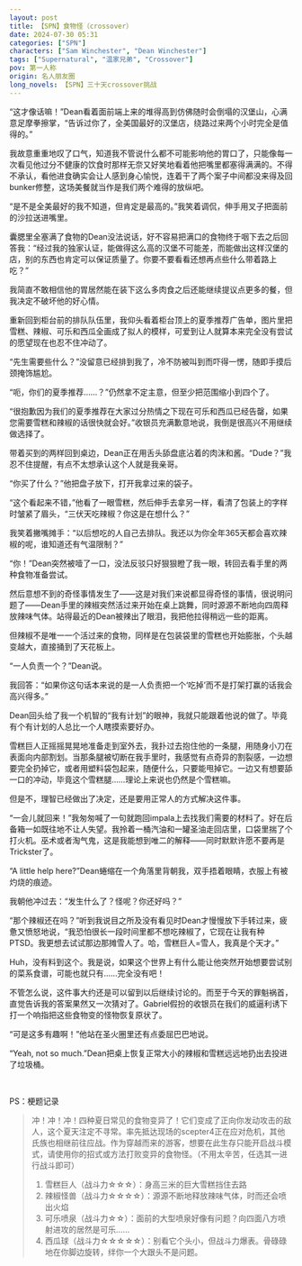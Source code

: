 ```yaml
---
layout: post
title: 【SPN】食物怪（crossover）
date: 2024-07-30 05:31
categories: ["SPN"]
characters: ["Sam Winchester", "Dean Winchester"]
tags: ["Supernatural", "温家兄弟", "Crossover"]
pov: 第一人称
origin: 名人朋友圈
long_novels: 【SPN】三十天crossover挑战
---
```


“这才像话嘛！”Dean看着面前端上来的堆得高到仿佛随时会倒塌的汉堡山，心满意足摩拳擦掌，“告诉过你了，全美国最好的汉堡店，绕路过来两个小时完全是值得的。”

我故意重重地叹了口气，知道我不管说什么都不可能影响他的胃口了，只能像每一次看见他过分不健康的饮食时那样无奈又好笑地看着他把嘴里都塞得满满的。不得不承认，看他进食确实会让人感到身心愉悦，连着干了两个案子中间都没来得及回bunker修整，这场美餐就当作是我们两个难得的放纵吧。

“是不是全美最好的我不知道，但肯定是最高的。”我笑着调侃，伸手用叉子把面前的沙拉送进嘴里。

囊腮里全塞满了食物的Dean没法说话，好不容易把满口的食物终于咽下去之后回答我：“经过我的独家认证，能做得这么高的汉堡不可能差，而能做出这样汉堡的店，别的东西也肯定可以保证质量了。你要不要看看还想再点些什么带着路上吃？”

我简直不敢相信他的胃居然能在装下这么多肉食之后还能继续提议点更多的餐，但我决定不破坏他的好心情。

重新回到柜台前的排队队伍里，我仰头看着柜台顶上的夏季推荐广告单，图片里把雪糕、辣椒、可乐和西瓜全画成了拟人的模样，可爱到让人就算本来完全没有尝试的愿望现在也忍不住冲动了。

“先生需要些什么？”没留意已经排到我了，冷不防被叫到而吓得一愣，随即手摸后颈掩饰尴尬。

“呃，你们的夏季推荐……？”仍然拿不定主意，但至少把范围缩小到四个了。

“很抱歉因为我们的夏季推荐在大家过分热情之下现在可乐和西瓜已经告罄，如果您需要雪糕和辣椒的话很快就会好。”收银员充满歉意地说，我倒是很高兴不用继续做选择了。

带着买到的两样回到桌边，Dean正在用舌头舔盘底沾着的肉沫和酱。“Dude？”我忍不住提醒，有点不太想承认这个人就是我亲哥。

“你买了什么？”他把盘子放下，打开我拿过来的袋子。

“这个看起来不错，”他看了一眼雪糕，然后伸手去拿另一样，看清了包装上的字样时皱紧了眉头，“三伏天吃辣椒？你这是在想什么？”

我笑着撇嘴摊手：“以后想吃的人自己去排队。我还以为你全年365天都会喜欢辣椒的呢，谁知道还有气温限制？”

“你！”Dean突然被噎了一口，没法反驳只好狠狠瞪了我一眼，转回去看手里的两种食物准备尝试。

然后意想不到的奇怪事情发生了——这是对我们来说都显得奇怪的事情，很说明问题了——Dean手里的辣椒突然活过来开始在桌上跳舞，同时源源不断地向四周释放辣味气体。站得最近的Dean被辣出了眼泪，我把他拉得稍远一些的距离。

但辣椒不是唯一一个活过来的食物，同样是在包装袋里的雪糕也开始膨胀，个头越变越大，直接捅到了天花板上。

“一人负责一个？”Dean说。

我回答：“如果你这句话本来说的是一人负责把一个‘吃掉’而不是打架打赢的话我会高兴得多。”

Dean回头给了我一个机智的“我有计划”的眼神，我就只能跟着他说的做了。毕竟有个有计划的人总比一个人瞎摸索要好办。

雪糕巨人正摇摇晃晃地准备走到室外去，我扑过去抱住他的一条腿，用随身小刀在表面向内部割划。当那条腿被切断在我手里时，我感觉有点奇异的割裂感，一边想要完全扔掉它，或者用塑料袋包起来，随便什么，只要能甩掉它。一边又有想要舔一口的冲动，毕竟这个雪糕腿……理论上来说也仍然是个雪糕嘛。

但是不，理智已经做出了决定，还是要用正常人的方式解决这件事。

“一会儿就回来！”我匆匆喊了一句就跑回impala上去找我们需要的材料了。好在后备箱一如既往地不让人失望。我拎着一桶汽油和一罐圣油走回店里，口袋里揣了个打火机。巫术或者淘气鬼，这是我能想到唯二的解释——同时默默许愿不要再是Trickster了。

“A little help here?”Dean蜷缩在一个角落里背朝我，双手捂着眼睛，衣服上有被灼烧的痕迹。

我朝他冲过去：“发生什么了？怪呢？你还好吗？”

“那个辣椒还在吗？”听到我说目之所及没有看见时Dean才慢慢放下手转过来，疲惫又愤怒地说，“我恐怕很长一段时间里都不想吃辣椒了，它现在让我有种PTSD。我更想去试试那边那摊雪人了。哈，雪糕巨人=雪人，我真是个天才。”

Huh，没有料到这个。我是说，如果这个世界上有什么能让他突然开始想要尝试别的菜系食谱，可能也就只有……完全没有吧！

不管怎么说，这件事大约还是可以留到以后继续讨论的。而至于今天的罪魁祸首，直觉告诉我的答案果然又一次猜对了。Gabriel假扮的收银员在我们的威逼利诱下打一个响指把这些食物变的怪物恢复原状了。

“可是这多有趣啊！”他站在圣火圈里还有点委屈巴巴地说。

“Yeah, not so much.”Dean把桌上恢复正常大小的辣椒和雪糕远远地扔出去投进了垃圾桶。

<br>

PS：梗题记录

> 冲！冲！冲！四种夏日常见的食物变异了！它们变成了正向你发动攻击的敌人，这个夏天注定不寻常。率先抵达现场的scepter4正在应对危机，其他氏族也相继前往应战。作为穿越而来的游客，想要在此生存只能开启战斗模式，请使用你的招式或方法打败变异的食物怪。（不用太辛苦，任选其一进行战斗即可）
>
> 1. 雪糕巨人（战斗力☆☆☆）：身高三米的巨大雪糕挡住去路
> 2. 辣椒怪兽（战斗力☆☆☆☆）：源源不断地释放辣味气体，时而还会喷出火焰
> 3. 可乐喷泉（战斗力☆☆）：面前的大型喷泉好像有问题？向四面八方喷射进攻的居然是可乐……
> 4. 西瓜球（战斗力☆☆☆☆☆）：别看它个头小，但战斗力爆表。骨碌碌地在你脚边旋转，绊你一个大跟头不是问题。
